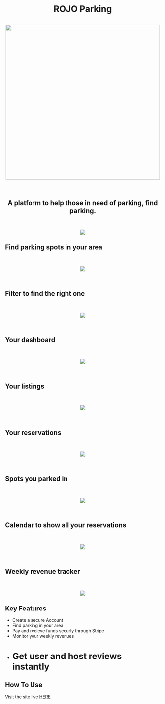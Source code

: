 <h1 align="center">
    ROJO Parking
    <br>
  <br>
    <img src="https://media.giphy.com/media/xT1R9SqLUHlhF2TW8w/giphy.gif" width="500">
    <br>
  <br>

  <h2 align="center">A platform to help those in need of parking, find parking. </h2>

</h1>
<br>

<p align="center">
    <img src="/app/assets/images/home.png">
</p>

## Find parking spots in your area

<br>
<p align="center">
    <img src="/app/assets/images/map.png">
</p>

<br>

## Filter to find the right one

<br>
<p align="center">
    <img src="/app/assets/images/map_filter.png">
</p>

<br>

## Your dashboard

<br>
<p align="center">
    <img src="/app/assets/images/dashboard.png">
</p>

<br>

## Your listings

<br>
<p align="center">
    <img src="/app/assets/images/your_listings.png">
</p>

<br>

## Your reservations

<br>
<p align="center">
    <img src="/app/assets/images/your_reservations.png">
</p>

<br>

## Spots you parked in

<br>
<p align="center">
    <img src="/app/assets/images/your_spots.png">
</p>

<br>

## Calendar to show all your reservations

<br>
<p align="center">
    <img src="/app/assets/images/calendar.png">
</p>

<br>

## Weekly revenue tracker

<br>
<p align="center">
    <img src="/app/assets/images/revenue.png">
</p>

## Key Features

* Create a secure Account
* Find parking in your area
* Pay and recieve funds securly through Stripe
* Monitor your weekly revenues
* # Get user and host reviews instantly

## How To Use

Visit the site live [HERE](https://hidden-refuge-93553.herokuapp.com/)
